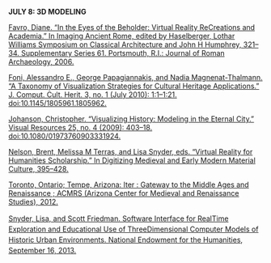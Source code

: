 **JULY 8: 3D MODELING**

[Favro, Diane. “In the Eyes of the Beholder: Virtual Reality
Re­Creations and Academia.” In Imaging Ancient Rome, edited by
Haselberger, Lothar Williams Symposium on Classical Architecture and
John H Humphrey, 321–34. Supplementary Series 61. Portsmouth, R.I.:
Journal of Roman Archaeology,
2006.](https://ccle.ucla.edu/course/view/dah2015summer?section=4)

[Foni, Alessandro E., George Papagiannakis, and Nadia
Magnenat-­Thalmann. “A Taxonomy of Visualization Strategies for Cultural
Heritage Applications.” J. Comput. Cult. Herit. 3, no. 1 (July 2010):
1:1–1:21.
doi:10.1145/1805961.1805962.](https://ccle.ucla.edu/course/view/dah2015summer?section=4)

[Johanson, Christopher. “Visualizing History: Modeling in the Eternal
City.” Visual Resources 25, no. 4 (2009): 403–18.
doi:10.1080/01973760903331924.](https://ccle.ucla.edu/course/view/dah2015summer?section=4)

[Nelson, Brent, Melissa M Terras, and Lisa Snyder, eds. “Virtual Reality
for Humanities Scholarship.” In Digitizing Medieval and Early Modern
Material Culture,
395–428.](http://books2.scholarsportal.info/viewdoc.html?id=/ebooks/ebooks2/iter/2012-09-20/1/9780866984997-v3)

[Toronto, Ontario; Tempe, Arizona: Iter : Gateway to the Middle Ages and
Renaissance ; ACMRS (Arizona Center for Medieval and Renaissance
Studies), 2012.](http://www.itergateway.org/)

<span style="line-height: 1.5;">[Snyder, Lisa, and Scott Friedman.
Software Interface for Real­Time Exploration and Educational Use of
Three­Dimensional Computer Models of Historic Urban Environments.
National Endowment for the Humanities, September 16,
2013.](https://ccle.ucla.edu/course/view/dah2015summer?section=4)</span>
